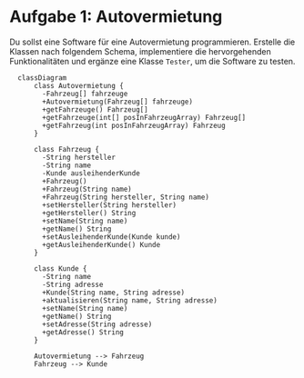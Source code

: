 # Aufgabe 1: Autovermietung

Du sollst eine Software für eine Autovermietung programmieren.
Erstelle die Klassen nach folgendem Schema,
implementiere die hervorgehenden Funktionalitäten
und ergänze eine Klasse `Tester`, um die Software zu testen.

```mermaid
  classDiagram
      class Autovermietung {
        -Fahrzeug[] fahrzeuge
        +Autovermietung(Fahrzeug[] fahrzeuge)
        +getFahrzeuge() Fahrzeug[]
        +getFahrzeuge(int[] posInFahrzeugArray) Fahrzeug[]
        +getFahrzeug(int posInFahrzeugArray) Fahrzeug
      }
      
      class Fahrzeug {
        -String hersteller
        -String name
        -Kunde ausleihenderKunde
        +Fahrzeug()
        +Fahrzeug(String name)
        +Fahrzeug(String hersteller, String name)
        +setHersteller(String hersteller)
        +getHersteller() String
        +setName(String name)
        +getName() String
        +setAusleihenderKunde(Kunde kunde)
        +getAusleihenderKunde() Kunde
      }
      
      class Kunde {
        -String name
        -String adresse
        +Kunde(String name, String adresse)
        +aktualisieren(String name, String adresse)
        +setName(String name)
        +getName() String
        +setAdresse(String adresse)
        +getAdresse() String
      }
      
      Autovermietung --> Fahrzeug
      Fahrzeug --> Kunde
```
